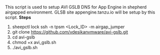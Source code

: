 This script is used to setup AVI GSLB DNS for App Engine in shepherd airgapped environment.  GLSB site appengine.tanzu.io will be setup by this script. 
**Steps**
1. sheepctl lock ssh -n tpsm <Lock_ID> -m airgap_jumper
2. git clone https://github.com/vdesikanvmware/avi-gslb.git
3. cd avi-gslb
4. chmod +x avi_gslb.sh
5. ./avi_gslb.sh
